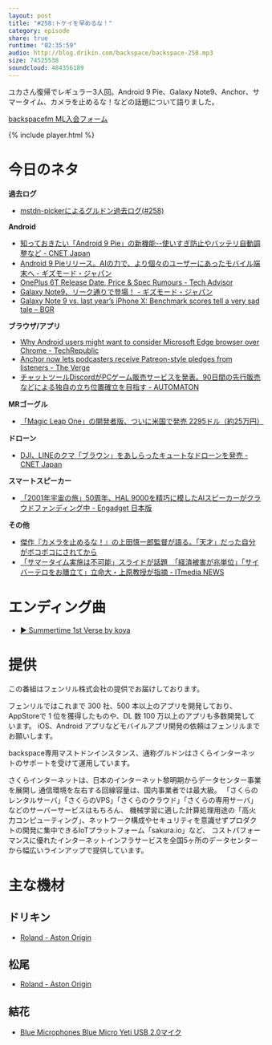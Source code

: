```yaml
---
layout: post
title: "#258:トケイを早めるな！"
category: episode
share: true
runtime: "02:35:59"
audio: http://blog.drikin.com/backspace/backspace-258.mp3
size: 74525538
soundcloud: 484356189
---
```


ユカさん復帰でレギュラー3人回。Android 9 Pie、Galaxy Note9、Anchor、サマータイム、カメラを止めるな！などの話題について語りました。

[backspacefm ML入会フォーム](http://backspace.us11.list-manage.com/subscribe?u=09c933bd3997c1d16dbed156a&id=84b6529b91)

{% include player.html %}

# 今日のネタ
**過去ログ**
* [mstdn-pickerによるグルドン過去ログ(#258)](https://rbtnn.github.io/mstdn-picker/?instance=mstdn.guru&since_id=100529648605386153&max_id=100530275145656276)

**Android**
* [知っておきたい「Android 9 Pie」の新機能--使いすぎ防止やバッテリ自動調整など - CNET Japan](https://japan.cnet.com/article/35123757/)
* [Android 9 Pieリリース。AIの力で、より個々のユーザーにあったモバイル端末へ - ギズモード・ジャパン](https://www.gizmodo.jp/2018/08/android-pie-released.html)
* [OnePlus 6T Release Date, Price & Spec Rumours - Tech Advisor](https://www.techadvisor.co.uk/new-product/mobile-phone/oneplus-6t-3680024/)
* [Galaxy Note9、リーク通りで登場！ - ギズモード・ジャパン](https://www.gizmodo.jp/2018/08/samsung-galaxy-note-9-launch.html)
* [Galaxy Note 9 vs. last year’s iPhone X: Benchmark scores tell a very sad tale – BGR](https://bgr.com/2018/08/10/galaxy-note-9-vs-iphone-x-comparison-benchmarks-oops/)

**ブラウザ/アプリ**
* [Why Android users might want to consider Microsoft Edge browser over Chrome - TechRepublic](https://www.techrepublic.com/article/why-android-users-might-want-to-consider-microsoft-edge-browser-over-chrome/)
* [Anchor now lets podcasters receive Patreon-style pledges from listeners - The Verge](https://www.theverge.com/2018/8/9/17660242/anchor-listener-support-pledge-feature)
* [チャットツールDiscordがPCゲーム販売サービスを発表。90日間の先行販売などによる独自の立ち位置確立を目指す - AUTOMATON](https://jp.automaton.am/articles/newsjp/20180811-73997/)

**MRゴーグル**
* [「Magic Leap One」の開発者版、ついに米国で発売 2295ドル（約25万円）](http://www.itmedia.co.jp/news/articles/1808/09/news058.html)

**ドローン**
* [DJI、LINEのクマ「ブラウン」をあしらったキュートなドローンを発売 - CNET Japan](https://japan.cnet.com/article/35123637/)

**スマートスピーカー**
* [「2001年宇宙の旅」50周年、HAL 9000を精巧に模したAIスピーカーがクラウドファンディング中 - Engadget 日本版](https://japanese.engadget.com/2018/08/02/2001-50-hal-9000-ai/)

**その他**
* [傑作『カメラを止めるな！』の上田慎一郎監督が語る。「天才」だった自分がボコボコにされてから](https://www.huffingtonpost.jp/2018/08/08/one-cut-of-the-dead-shinichiro-ueda_a_23497997/)
* [「サマータイム実施は不可能」スライドが話題　「経済被害が兆単位」「サイバーテロをお膳立て」立命大・上原教授が指摘 - ITmedia NEWS](http://www.itmedia.co.jp/news/articles/1808/10/news090.html)

# エンディング曲
* [▶ Summertime 1st Verse by koya](https://soundcloud.com/koya/summertime-1st-verse)

# 提供

この番組はフェンリル株式会社の提供でお届けしております。

フェンリルではこれまで 300 社、500 本以上のアプリを開発しており、AppStoreで 1 位を獲得したものや、DL 数 100 万以上のアプリも多数開発しています。
iOS、Android アプリなどモバイルアプリ開発の依頼はフェンリルまでお願いします。

backspace専用マストドンインスタンス、通称グルドンはさくらインターネットのサポートを受けて運用しています。

さくらインターネットは、日本のインターネット黎明期からデータセンター事業を展開し
通信環境を左右する回線容量は、国内事業者では最大級。
「さくらのレンタルサーバ」「さくらのVPS」「さくらのクラウド」「さくらの専用サーバ」などのサーバーサービスはもちろん、
機械学習に適した計算処理用途の「高火力コンピューティング」、ネットワーク構成やセキュリティを意識せずプロダクトの開発に集中できるIoTプラットフォーム「sakura.io」など、
コストパフォーマンスに優れたインターネットインフラサービスを全国5ヶ所のデータセンターから幅広いラインアップで提供しています。

# 主な機材

## ドリキン
* [Roland - Aston Origin](http://amzn.asia/1OwAZ0w)

## 松尾
* [Roland - Aston Origin](http://amzn.asia/1OwAZ0w)

## 結花
* [Blue Microphones Blue Micro Yeti USB 2.0マイク](http://www.bluedesigns.jp/products/yeti/)
